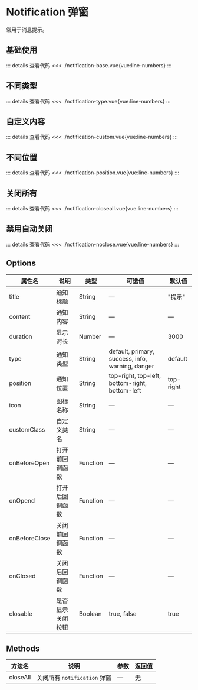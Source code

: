 <script setup>
import notificationBase from "./notification-base.vue"
import notificationType from "./notification-type.vue"
import notificationCustom from "./notification-custom.vue"
import notificationPosition from "./notification-position.vue"
import notificationCloseall from "./notification-closeall.vue"
import notificationNoclose from "./notification-noclose.vue"

</script>

# Notification 弹窗

常用于消息提示。

## 基础使用

<notificationBase />

::: details 查看代码
<<< ./notification-base.vue{vue:line-numbers}
:::


## 不同类型

<notificationType />

::: details 查看代码
<<< ./notification-type.vue{vue:line-numbers}
:::



## 自定义内容

<notificationCustom />

::: details 查看代码
<<< ./notification-custom.vue{vue:line-numbers}
:::


## 不同位置

<notificationPosition />

::: details 查看代码
<<< ./notification-position.vue{vue:line-numbers}
:::


## 关闭所有

<notificationCloseall />

::: details 查看代码
<<< ./notification-closeall.vue{vue:line-numbers}
:::


## 禁用自动关闭

<notificationNoclose />

::: details 查看代码
<<< ./notification-noclose.vue{vue:line-numbers}
:::


## Options

<table>
  <thead>
    <tr>
      <th>属性名</th>
      <th>说明</th>
      <th>类型</th>
      <th>可选值</th>
      <th>默认值</th>
    </tr>
  </thead>
  <tbody>
    <tr>
      <td>title</td>
      <td>通知标题</td>
      <td>String</td>
      <td>—</td>
      <td>"提示"</td>
    </tr>
    <tr>
      <td>content</td>
      <td>通知内容</td>
      <td>String</td>
      <td>—</td>
      <td>—</td>
    </tr>
    <tr>
      <td>duration</td>
      <td>显示时长</td>
      <td>Number</td>
      <td>—</td>
      <td>3000</td>
    </tr>
    <tr>
      <td>type</td>
      <td>通知类型</td>
      <td>String</td>
      <td>default, primary, success, info, warning, danger</td>
      <td>default</td>
    </tr>
    <tr>
      <td>position</td>
      <td>通知位置</td>
      <td>String</td>
      <td>top-right, top-left, bottom-right, bottom-left</td>
      <td>top-right</td>
    </tr>
    <tr>
      <td>icon</td>
      <td>图标名称</td>
      <td>String</td>
      <td>—</td>
      <td>—</td>
    </tr>
    <tr>
      <td>customClass</td>
      <td>自定义类名</td>
      <td>String</td>
      <td>—</td>
      <td>—</td>
    </tr>
    <tr>
      <td>onBeforeOpen</td>
      <td>打开前回调函数</td>
      <td>Function</td>
      <td>—</td>
      <td>—</td>
    </tr>
    <tr>
      <td>onOpend</td>
      <td>打开后回调函数</td>
      <td>Function</td>
      <td>—</td>
      <td>—</td>
    </tr>
    <tr>
      <td>onBeforeClose</td>
      <td>关闭前回调函数</td>
      <td>Function</td>
      <td>—</td>
      <td>—</td>
    </tr>
    <tr>
      <td>onClosed</td>
      <td>关闭后回调函数</td>
      <td>Function</td>
      <td>—</td>
      <td>—</td>
    </tr>
    <tr>
      <td>closable</td>
      <td>是否显示关闭按钮</td>
      <td>Boolean</td>
      <td>true, false</td>
      <td>true</td>
    </tr>
  </tbody>
</table>

## Methods

<table>
  <thead>
    <tr>
      <th>方法名</th>
      <th>说明</th>
      <th>参数</th>
      <th>返回值</th>
    </tr>
  </thead>
  <tbody>
    <tr>
      <td>closeAll</td>
      <td>关闭所有 <code>notification</code> 弹窗</td>
      <td>—</td>
      <td>无</td>
    </tr>
  </tbody>
</table>
